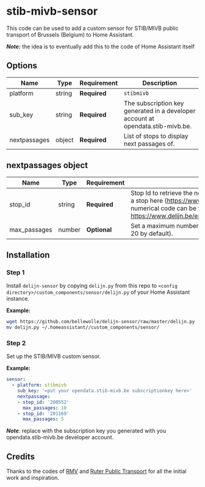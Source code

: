 # stib-mivb-sensor

This code can be used to add a custom sensor for STIB/MIVB public transport of Brussels (Belgium) to Home Assistant.

**_Note:_** the idea is to eventually add this to the code of Home Assistant itself

## Options

| Name | Type | Requirement | Description
| ---- | ---- | ------- | -----------
| platform | string | **Required** | `stibmivb`
| sub_key | string | **Required** | The subscription key generated in a developer account at opendata.stib-mivb.be.
| nextpassages | object | **Required** | List of stops to display next passages of.

## nextpassages object

| Name | Type | Requirement | Description
| ---- | ---- | ------- | -----------
| stop_id | string | **Required** | Stop Id to retrieve the next passages of. These can be found by searching a stop here (https://www.delijn.be/en/haltes/). After the search the 6 digit numerical code can be found in the URL. Ie. 200552 in case the URL is https://www.delijn.be/en/haltes/halte/200552/Gent_Korenmarkt_perron_2.
| max_passages | number | **Optional** | Set a maximum number of passages to return in the sensor (maximum is 20 by default).

## Installation

### Step 1

Install `delijn-sensor` by copying `delijn.py` from this repo to `<config directory>/custom_components/sensor/delijn.py` of your Home Assistant instance.

**Example:**

```bash
wget https://github.com/bollewolle/delijn-sensor/raw/master/delijn.py
mv delijn.py ~/.homeassistant//custom_components/sensor/
```

### Step 2

Set up the STIB/MIVB custom sensor.

**Example:**

```yaml
sensor:
  - platform: stibmivb
    sub_key: '<put your opendata.stib-mivb.be subscriptionkey here>'
    nextpassage:
    - stop_id: '200552'
      max_passages: 10
    - stop_id: '201169'
      max_passages: 5
```
**_Note_**: replace with the subscription key you generated with you opendata.stib-mivb.be developer account.

## Credits

Thanks to the codes of [RMV](https://www.home-assistant.io/components/sensor.rmvtransport/) and [Ruter Public Transport](https://www.home-assistant.io/components/sensor.ruter/) for all the initial work and inspiration.
